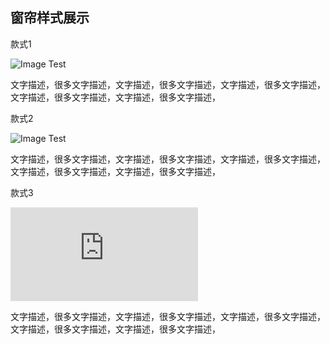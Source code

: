 ## 窗帘样式展示

款式1

![Image Test](http://nimg.ws.126.net/?url=http%3A%2F%2Fdingyue.ws.126.net%2F2021%2F0507%2F6cf40a91j00qsp5yk0025c000u000k0c.jpg&thumbnail=650x2147483647&quality=80&type=jpg)

文字描述，很多文字描述，文字描述，很多文字描述，文字描述，很多文字描述，文字描述，很多文字描述，文字描述，很多文字描述，

款式2

![Image Test](https://t7.baidu.com/it/u=1754788235,2357109804&fm=193&f=GIF)

文字描述，很多文字描述，文字描述，很多文字描述，文字描述，很多文字描述，文字描述，很多文字描述，文字描述，很多文字描述，

款式3

![Image Test](https://img-s-msn-com.akamaized.net/tenant/amp/entityid/AAKdFOk.img?h=1080&w=1920&m=6&q=60&o=f&l=f)

文字描述，很多文字描述，文字描述，很多文字描述，文字描述，很多文字描述，文字描述，很多文字描述，文字描述，很多文字描述，



